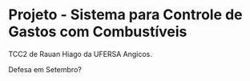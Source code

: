 # Projeto - Sistema para Controle de Gastos com Combustíveis

TCC2 de Rauan Hiago da UFERSA Angicos.

Defesa em Setembro?